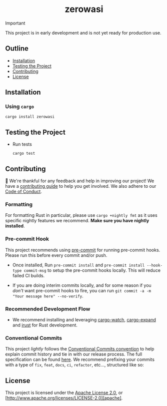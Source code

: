 <div align="center">
  <!-- <a href="https://github.com/zerocore-ai/zerowasi" target="_blank">
    <img src="https://raw.githubusercontent.com/zerocore-ai/zerowasi/main/assets/a_logo.png" alt="zerowasi Logo" width="100"></img>
  </a> -->

  <h1 align="center">zerowasi</h1>

  <!-- <p>
    <a href="https://crates.io/crates/zerowasi">
      <img src="https://img.shields.io/crates/v/zerowasi?label=crates" alt="Crate">
    </a>
    <a href="https://codecov.io/gh/zerocore-ai/zerowasi">
      <img src="https://codecov.io/gh/zerocore-ai/zerowasi/branch/main/graph/badge.svg?token=SOMETOKEN" alt="Code Coverage"/>
    </a>
    <a href="https://github.com/zerocore-ai/zerowasi/actions?query=">
      <img src="https://github.com/zerocore-ai/zerowasi/actions/workflows/tests_and_checks.yml/badge.svg" alt="Build Status">
    </a>
    <a href="https://github.com/zerocore-ai/zerowasi/blob/main/LICENSE">
      <img src="https://img.shields.io/badge/License-Apache%202.0-blue.svg" alt="License">
    </a>
    <a href="https://docs.rs/zerowasi">
      <img src="https://img.shields.io/static/v1?label=Docs&message=docs.rs&color=blue" alt="Docs">
    </a>
  </p> -->
</div>

> [!IMPORTANT]
> This project is in early development and is not yet ready for production use.

##

## Outline

- [Installation](#installation)
- [Testing the Project](#testing-the-project)
- [Contributing](#contributing)
- [License](#license)

## Installation

### Using `cargo`

```console
cargo install zerowasi
```

## Testing the Project

- Run tests

  ```console
  cargo test
  ```

## Contributing

:balloon: We're thankful for any feedback and help in improving our project!
We have a [contributing guide](./CONTRIBUTING.md) to help you get involved. We
also adhere to our [Code of Conduct](./CODE_OF_CONDUCT.md).

### Formatting

For formatting Rust in particular, please use `cargo +nightly fmt` as it uses
specific nightly features we recommend. **Make sure you have nightly
installed**.

### Pre-commit Hook

This project recommends using [pre-commit][pre-commit] for running pre-commit
hooks. Please run this before every commit and/or push.

- Once installed, Run `pre-commit install` and `pre-commit install --hook-type commit-msg`
  to setup the pre-commit hooks locally. This will reduce failed CI builds.

- If you are doing interim commits locally, and for some reason if you _don't_
  want pre-commit hooks to fire, you can run
  `git commit -a -m "Your message here" --no-verify`.

### Recommended Development Flow

- We recommend installing and leveraging [cargo-watch][cargo-watch],
  [cargo-expand][cargo-expand] and [irust][irust] for Rust development.

### Conventional Commits

This project *lightly* follows the [Conventional Commits
convention][commit-spec-site] to help explain
commit history and tie in with our release process. The full specification
can be found [here][commit-spec]. We recommend prefixing your commits with
a type of `fix`, `feat`, `docs`, `ci`, `refactor`, etc..., structured like so:


## License

This project is licensed under the [Apache License 2.0](./LICENSE), or
[http://www.apache.org/licenses/LICENSE-2.0][apache].


[apache]: https://www.apache.org/licenses/LICENSE-2.0
[buildx]: https://github.com/docker/buildx
[cargo-expand]: https://github.com/dtolnay/cargo-expand
[cargo-udeps]: https://github.com/est31/cargo-udeps
[cargo-watch]: https://github.com/watchexec/cargo-watch
[commit-spec]: https://www.conventionalcommits.org/en/v1.0.0/#specification
[commit-spec-site]: https://www.conventionalcommits.org/
[docker-engine]: https://docs.docker.com/engine/
[irust]: https://github.com/sigmaSd/IRust
[pre-commit]: https://pre-commit.com/
